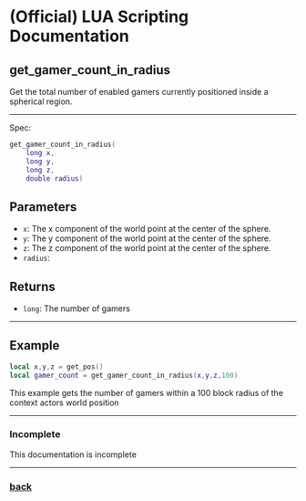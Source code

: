 
# (Official) LUA Scripting Documentation

## get_gamer_count_in_radius

Get the total number of enabled gamers currently positioned inside a spherical region.

___

Spec:

```lua
get_gamer_count_in_radius(
	long x,
	long y,
	long z,
	double radius)
```

## Parameters

- `x`: The x component of the world point at the center of the sphere.
- `y`: The y component of the world point at the center of the sphere.
- `z`: The z component of the world point at the center of the sphere.
- `radius`: 

## Returns

- `long`: The number of gamers

___

## Example

```lua
local x,y,z = get_pos()
local gamer_count = get_gamer_count_in_radius(x,y,z,100)
```

This example gets the number of gamers within a 100 block radius of the context actors world position

___

### Incomplete

This documentation is incomplete

___

### [back](../getters)
